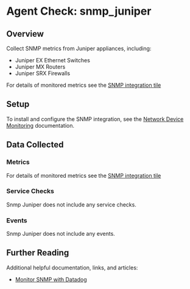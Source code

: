 # Agent Check: snmp_juniper

## Overview

Collect SNMP metrics from Juniper appliances, including:

- Juniper EX Ethernet Switches
- Juniper MX Routers
- Juniper SRX Firewalls

For details of monitored metrics see the [SNMP integration tile][2]

## Setup

To install and configure the SNMP integration, see the [Network Device Monitoring][2] documentation.

## Data Collected

### Metrics

For details of monitored metrics see the [SNMP integration tile][2]

### Service Checks

Snmp Juniper does not include any service checks.

### Events

Snmp Juniper does not include any events.

## Further Reading

Additional helpful documentation, links, and articles:

* [Monitor SNMP with Datadog][3]

[1]: https://app.datadoghq.com/account/settings#integrations/snmp
[2]: https://docs.datadoghq.com/network_performance_monitoring/devices/setup
[3]: https://www.datadoghq.com/blog/monitor-snmp-with-datadog/